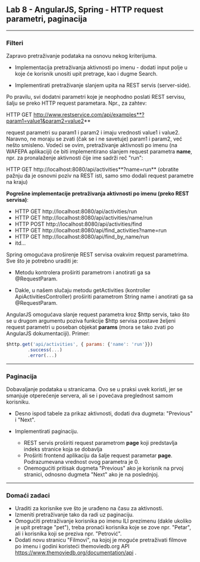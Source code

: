 ﻿## Lab 8 - AngularJS, Spring - HTTP request parametri, paginacija

----

### Filteri

Zapravo pretraživanje podataka na osnovu nekog kriterijuma.

* Implementacija pretraživanja aktivnosti po imenu - dodati input polje u koje će korisnik unositi upit pretrage, kao i dugme Search.

* Implementirati pretraživanje slanjem upita na REST servis (server-side).


Po pravilu, svi dodatni parametri koje je neophodno poslati REST servisu, šalju se preko HTTP request parametara. Npr., za zahtev:

HTTP GET http://www.restservice.com/api/examples**?param1=value1&param2=value2**

request parametri su param1 i param2 i imaju vrednosti value1 i value2. Naravno, ne moraju se zvati (čak se i ne savetuje) param1 i param2,
već nešto smisleno. Vodeći se ovim, pretraživanje aktivnosti po imenu (na WAFEPA aplikaciji) će biti implementirano slanjem request parametra **name**, 
npr. za pronalaženje aktivnosti čije ime sadrži reč "run":

HTTP GET http://localhost:8080/api/activities**?name=run**  (obratite pažnju da je osnovni poziv na REST isti, samo smo dodali request parametre na kraju)

**Pogrešne implementacije pretraživanja aktivnosti po imenu (preko REST servisa)**:

* HTTP GET http://localhost:8080/api/activities/run
* HTTP GET http://localhost:8080/api/activities/name/run
* HTTP POST http://localhost:8080/api/activities/find
* HTTP GET http://localhost:8080/api/find_activities?name=run
* HTTP GET http://localhost:8080/api/find_by_name/run
* itd...

Spring omogućava proširenje REST servisa ovakvim request parametrima. Sve što je potrebno uraditi je:

* Metodu kontrolera proširiti parametrom i anotirati ga sa @RequestParam.

* Dakle, u našem slučaju metodu getActivities (kontroller ApiActivitiesController) proširiti parametrom String name i anotirati ga sa @RequestParam.

AngularJS omogućava slanje request parametra kroz $http servis, tako što se u drugom argumentu poziva funkcije $http servisa 
postave željeni request parametri u poseban objekat **params** (mora se tako zvati po AngularJS dokumentaciji). Primer:


```javascript
$http.get('api/activities', { params: {'name': 'run'}})
		.success(...)
		.error(...)
```


----

### Paginacija

Dobavaljanje podataka u stranicama. Ovo se u praksi uvek koristi, jer se smanjuje otperećenje servera, ali se i povećava preglednost samom korisniku.

* Desno ispod tabele za prikaz aktivnosti, dodati dva dugmeta: "Previous" i "Next".

* Implementirati paginaciju.
  * REST servis proširiti request parametrom **page** koji predstavlja indeks stranice koja se dobavlja
  * Proširiti frontend aplikaciju da šalje request parametar **page**. Podrazumevana vrednost ovog parametra je 0.
  * Onemogućiti pritisak dugmeta "Previous" ako je korisnik na prvoj stranici, odnosno dugmeta "Next" ako je na poslednjoj.

----

### Domaći zadaci

* Uraditi za korisnike sve što je urađeno na času za aktivnosti.
* Izmeniti pretraživanje tako da radi uz paginaciju.
* Omogućiti pretraživanje korisnika po imenu ILI prezimenu (dakle ukoliko je upit pretrage "pet"), treba pronaći korisnika koje se zove npr. "Petar",
ali i korisnika koji se preziva npr. "Petrović".
* Dodati novu stranicu "Filmovi", na kojoj je moguće pretraživati filmove po imenu i godini koristeći themoviedb.org API https://www.themoviedb.org/documentation/api .

